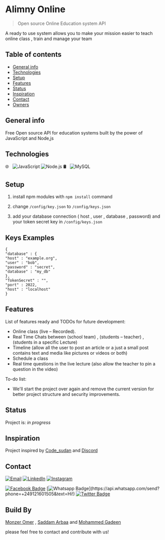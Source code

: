 ﻿# Alimny Online
> Open source Online Education system API

A ready to use system allows you to make your mission easier to teach online class , train and manage your team

## Table of contents
* [General info](#general-info)
* [Technologies](#technologies)
* [Setup](#setup)
* [Features](#features)
* [Status](#status)
* [Inspiration](#inspiration)
* [Contact](#contact)
* [Owners](#build-by)

## General info
Free Open source API for education systems built by the power of JavaScript and Node,js 


## Technologies
  🌐 &nbsp;
   ![JavaScript](https://img.shields.io/badge/-JavaScript-333333?style=flat&logo=javascript)
   ![Node.js](https://img.shields.io/badge/-Node.js-333333?style=flat&logo=node.js)
  🛢 &nbsp;
   ![MySQL](https://img.shields.io/badge/-MySQL-333333?style=flat&logo=mysql) 

## Setup
1. install npm modules with `npm install` command 

2. change `/config/key.json` to `/config/keys.json`
 
3. add your database connection ( host , user , database , password) and your token secret key in `/config/keys.json`

## Keys Examples

    {
    "database" : {
    "host" : "example.org",
    "user" : "bob",
    "password" : "secret",
    "database" : "my_db"
    },
    "TokenSecret" : "",
    "port" : 2022,
    "host" : "localhost"
    }

## Features
List of features ready and TODOs for future development:
* Online class (live – Recorded).
* Real Time Chats between (school team) , (students – teacher) , (students in a specific Lecture)
* Timeline (allow all the user to post an article or a just a small post contains text and media like pictures or videos or both)
* Schedule a class
* Real time questions in the live lecture (also allow the teacher to pin a question in the video)

To-do list:
* We'll start the project over again and remove the current version for better project structure and security improvements. 

## Status
Project is: _in progress_

## Inspiration
 Project inspired by [Code_sudan](https://codesudan.io/) and [Discord](https://discord.com/)

## Contact
<p>
<a href="mailto:monzersmiledev@outlook.com"><img alt="Email" src="https://img.shields.io/badge/Email-monzersmiledev@outlook.com-blue?style=flat-square&logo=gmail"></a>
<a href="https://www.linkedin.com/in/monzersmiledev/"><img alt="LinkedIn" src="https://img.shields.io/badge/LinkedIn-Monzer%20Abdullaziz%20-blue?style=flat-square&logo=linkedin"></a>
<a href="https://www.instagram.com/monzersmiledev/"><img alt="Instagram" src="https://img.shields.io/badge/Instagram-monzersmiledev-blue?style=flat-square&logo=instagram"></a>

[![Facebook Badge](https://img.shields.io/badge/-Facebook-3b5998?style=flat-square&labelColor=3b5998&logo=facebook&logoColor=white&link=https://www.facebook.com/monzersmiledev/)](https://www.facebook.com/monzersmiledev)
[![Whatsapp Badge](https://img.shields.io/badge/-Whatsapp-4CA143?style=flat-square&labelColor=4CA143&logo=whatsapp&logoColor=white&link=https://api.whatsapp.com/send?phone=+249121601505&text=Hi!)](https://api.whatsapp.com/send?phone=+249121601505&text=Hi!)
[![Twitter Badge](https://img.shields.io/badge/-Twitter-1da1f2?style=flat-square&labelColor=1da1f2&logo=twitter&logoColor=white&link=https://www.twitter.com/monzersmiledev/)](https://twitter.com/monzersmiledev/)

</p>

## Build By
[Monzer Omer](https://github.com/monzersmiledev) , [Saddam Arbaa](https://github.com/saddamarbaa) and [Mohammed Gadeen](https://github.com/Gadeenz)

please feel free to contact and contribute with us!

